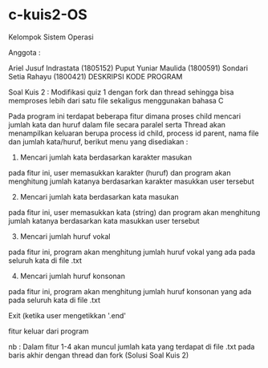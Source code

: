 # c-kuis2-OS

Kelompok Sistem Operasi

Anggota :

Ariel Jusuf Indrastata (1805152)
Puput Yuniar Maulida (1800591)
Sondari Setia Rahayu (1800421)
DESKRIPSI KODE PROGRAM

Soal Kuis 2 :  Modifikasi quiz 1 dengan fork dan thread sehingga bisa memproses lebih dari satu file sekaligus menggunakan bahasa C

Pada program ini terdapat beberapa fitur dimana proses child mencari jumlah kata dan huruf dalam file secara paralel
 serta Thread akan menampilkan keluaran berupa process id child, process id parent, nama file dan jumlah kata/huruf, berikut menu yang disediakan :

1. Mencari jumlah kata berdasarkan karakter masukan

pada fitur ini, user memasukkan karakter (huruf) dan program akan menghitung jumlah katanya berdasarkan karakter masukkan user tersebut

2. Mencari jumlah kata berdasarkan kata masukan

pada fitur ini, user memasukkan kata (string) dan program akan menghitung jumlah katanya berdasarkan kata masukkan user tersebut

3. Mencari jumlah huruf vokal

pada fitur ini, program akan menghitung jumlah huruf vokal yang ada pada seluruh kata di file .txt

4. Mencari jumlah huruf konsonan

pada fitur ini, program akan menghitung jumlah huruf konsonan yang ada pada seluruh kata di file .txt

Exit (ketika user mengetikkan '.end'

fitur keluar dari program

nb : Dalam fitur 1-4 akan muncul jumlah kata yang terdapat di file .txt pada baris akhir dengan thread dan fork (Solusi Soal Kuis 2)
